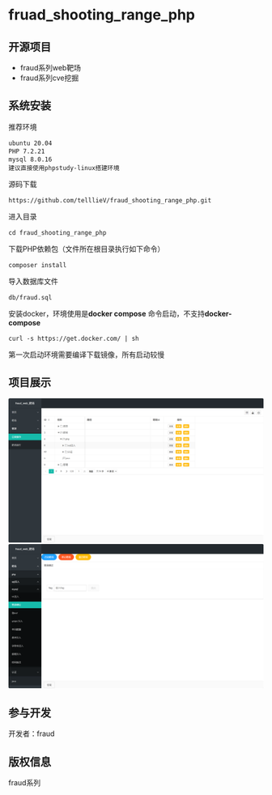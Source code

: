fruad_shooting_range_php
===============

## 开源项目

* fraud系列web靶场
* fraud系列cve挖掘

## 系统安装
推荐环境
~~~
ubuntu 20.04
PHP 7.2.21
mysql 8.0.16
建议直接使用phpstudy-linux搭建环境
~~~
源码下载
~~~
https://github.com/telllieV/fraud_shooting_range_php.git
~~~

进入目录
~~~
cd fraud_shooting_range_php
~~~
下载PHP依赖包（文件所在根目录执行如下命令）
~~~
composer install
~~~
导入数据库文件
~~~
db/fraud.sql
~~~
安装docker，环境使用是**docker compose** 命令启动，不支持**docker-compose**
~~~
curl -s https://get.docker.com/ | sh 
~~~
第一次启动环境需要编译下载镜像，所有启动较慢
## 项目展示
![1716207804731.jpg](img%2F1716207804731.jpg)
![1716207817392.jpg](img%2F1716207817392.jpg)
## 参与开发

开发者：fraud

## 版权信息

fraud系列

